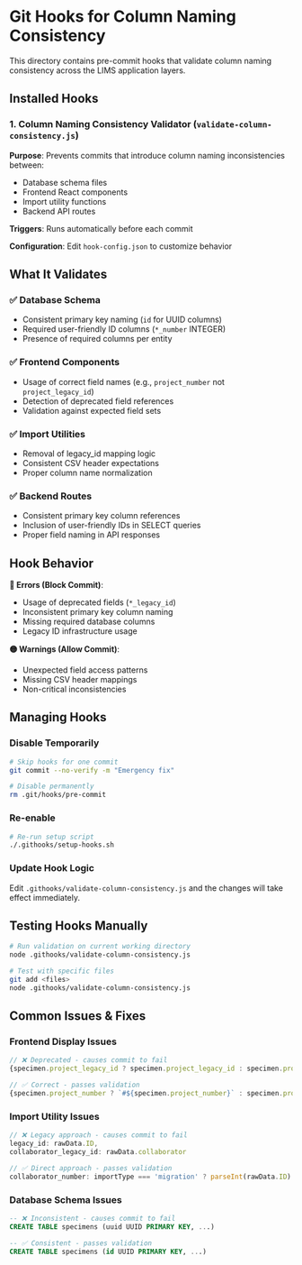 # Git Hooks for Column Naming Consistency

This directory contains pre-commit hooks that validate column naming consistency across the LIMS application layers.

## Installed Hooks

### 1. Column Naming Consistency Validator (`validate-column-consistency.js`)

**Purpose**: Prevents commits that introduce column naming inconsistencies between:
- Database schema files
- Frontend React components  
- Import utility functions
- Backend API routes

**Triggers**: Runs automatically before each commit

**Configuration**: Edit `hook-config.json` to customize behavior

## What It Validates

### ✅ Database Schema
- Consistent primary key naming (`id` for UUID columns)
- Required user-friendly ID columns (`*_number` INTEGER)
- Presence of required columns per entity

### ✅ Frontend Components  
- Usage of correct field names (e.g., `project_number` not `project_legacy_id`)
- Detection of deprecated field references
- Validation against expected field sets

### ✅ Import Utilities
- Removal of legacy_id mapping logic
- Consistent CSV header expectations
- Proper column name normalization

### ✅ Backend Routes
- Consistent primary key column references  
- Inclusion of user-friendly IDs in SELECT queries
- Proper field naming in API responses

## Hook Behavior

**🔴 Errors (Block Commit)**:
- Usage of deprecated fields (`*_legacy_id`)
- Inconsistent primary key column naming
- Missing required database columns
- Legacy ID infrastructure usage

**🟡 Warnings (Allow Commit)**:
- Unexpected field access patterns
- Missing CSV header mappings
- Non-critical inconsistencies

## Managing Hooks

### Disable Temporarily
```bash
# Skip hooks for one commit
git commit --no-verify -m "Emergency fix"

# Disable permanently
rm .git/hooks/pre-commit
```

### Re-enable
```bash
# Re-run setup script
./.githooks/setup-hooks.sh
```

### Update Hook Logic
Edit `.githooks/validate-column-consistency.js` and the changes will take effect immediately.

## Testing Hooks Manually

```bash
# Run validation on current working directory
node .githooks/validate-column-consistency.js

# Test with specific files
git add <files>
node .githooks/validate-column-consistency.js
```

## Common Issues & Fixes

### Frontend Display Issues
```javascript
// ❌ Deprecated - causes commit to fail
{specimen.project_legacy_id ? specimen.project_legacy_id : specimen.project_id}

// ✅ Correct - passes validation  
{specimen.project_number ? `#${specimen.project_number}` : specimen.project_id}
```

### Import Utility Issues
```javascript
// ❌ Legacy approach - causes commit to fail
legacy_id: rawData.ID,
collaborator_legacy_id: rawData.collaborator

// ✅ Direct approach - passes validation
collaborator_number: importType === 'migration' ? parseInt(rawData.ID) : null
```

### Database Schema Issues
```sql
-- ❌ Inconsistent - causes commit to fail
CREATE TABLE specimens (uuid UUID PRIMARY KEY, ...)

-- ✅ Consistent - passes validation  
CREATE TABLE specimens (id UUID PRIMARY KEY, ...)
```
